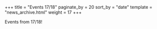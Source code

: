 +++
title = "Events 17/18"
paginate_by = 20
sort_by = "date"
template = "news_archive.html"
weight = 17
+++

Events from 17/18!
